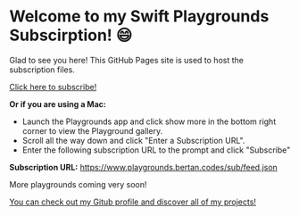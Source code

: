 # **Welcome to my Swift Playgrounds Subscirption!** 😄

Glad to see you here! This GitHub Pages site is used to host the subscription files.

[Click here to subscribe!](https://developer.apple.com/ul/sp0?url=https://www.playgrounds.bertan.codes/sub/feed.json)

**Or if you are using a Mac:**
* Launch the Playgrounds app and click show more in the bottom right corner to view the Playground gallery.
* Scroll all the way down and click "Enter a Subscription URL".
* Enter the following subscription URL to the prompt and click "Subscribe"  

**Subscription URL:** https://www.playgrounds.bertan.codes/sub/feed.json

More playgrounds coming very soon!

[You can check out my Gitub profile and discover all of my projects!](https://github.com/bertant)
